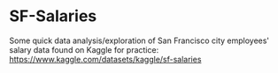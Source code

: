 # SF-Salaries
Some quick data analysis/exploration of San Francisco city employees' salary data found on Kaggle for practice: https://www.kaggle.com/datasets/kaggle/sf-salaries
